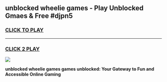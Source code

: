 
## unblocked wheelie games - Play Unblocked Gmaes & Free #djpn5
<h3>
<a href="https://news.freeplayer.one?title=unblocked_wheelie_games&ref=24F">CLICK TO PLAY</a></h3>
<hr>

<h3>
<a href="https://news.freeplayer.one?title=unblocked_wheelie_games&ref=24F">CLICK 2 PLAY</a>
  
</h3>

<a href="https://news.freeplayer.one?title=unblocked_wheelie_games&ref=24F/"><img src="https://clearcache.store/games.png"></a>


**unblocked wheelie games games unblocked: Your Gateway to Fun and Accessible Online Gaming**
